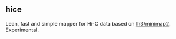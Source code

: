 ## hice

Lean, fast and simple mapper for Hi-C data based on [lh3/minimap2](https://github.com/lh3/minimap2).
Experimental.
